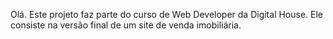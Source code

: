 Olá. Este projeto faz parte do curso de Web Developer da Digital House. Ele consiste na versão final de um site de venda imobiliária.
